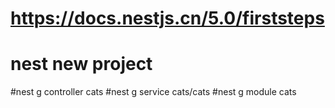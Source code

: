 # https://docs.nestjs.cn/5.0/firststeps

# nest new project

#nest g controller cats
#nest g service cats/cats
#nest g module cats
